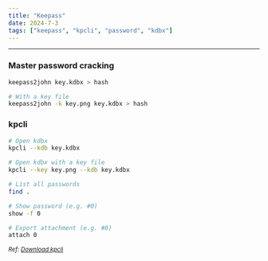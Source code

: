 ```yaml
---
title: "Keepass"
date: 2024-7-3
tags: ["keepass", "kpcli", "password", "kdbx"]
---
```


---
### Master password cracking

<div>

```bash
keepass2john key.kdbx > hash
```

```bash
# With a key file
keepass2john -k key.png key.kdbx > hash
```

</div>

### kpcli

<div>

```bash
# Open kdbx
kpcli --kdb key.kdbx
```

```bash
# Open kdbx with a key file
kpcli --key key.png --kdb key.kdbx
```

```bash
# List all passwords
find .
```

```bash
# Show password (e.g. #0)
show -f 0
```

```bash
# Export attachment (e.g. #0)
attach 0
```

</div>

<small>*Ref: [Download kpcli](https://github.com/rebkwok/kpcli)*</small>

<br>
